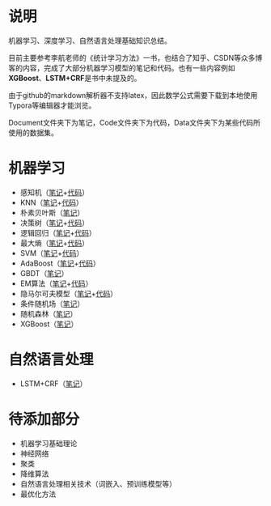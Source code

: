 # 说明

机器学习、深度学习、自然语言处理基础知识总结。

目前主要参考李航老师的《统计学习方法》一书，也结合了知乎、CSDN等众多博客的内容，完成了大部分机器学习模型的笔记和代码。也有一些内容例如**XGBoost**、**LSTM+CRF**是书中未提及的。

由于github的markdown解析器不支持latex，因此数学公式需要下载到本地使用Typora等编辑器才能浏览。

Document文件夹下为笔记，Code文件夹下为代码，Data文件夹下为某些代码所使用的数据集。

# 机器学习

- 感知机（[笔记](Document/感知机.md)+[代码](Code/perceptron.py)）
- KNN（[笔记](Document/KNN.md)+[代码](Code/knn.py)）
- 朴素贝叶斯（[笔记](Document/朴素贝叶斯.md)）
- 决策树（[笔记](Document/决策树.md)+[代码](Code/decision_tree.py)）
- 逻辑回归（[笔记](Document/逻辑回归.md)+[代码](Code/logistic_regression.py)）
- 最大熵（[笔记](Document/最大熵.md)+[代码](Code/max_entropy.py)）
- SVM（[笔记](Document/SVM.md)+[代码](Code/svm.py)）
- AdaBoost（[笔记](Document/AdaBoost.md)+[代码](Code/adaboost.py)）
- GBDT（[笔记](Document/GBDT.md)）
- EM算法（[笔记](Document/EM算法.md)+[代码](Code/em.py)）
- 隐马尔可夫模型（[笔记](Document/隐马尔可夫模型.md)+[代码](Code/hmm.py)）
- 条件随机场（[笔记](Document/CRF.md)）
- 随机森林（[笔记](Document/随机森林.md)）
- XGBoost（[笔记](Document/XGBoost.md)）

# 自然语言处理

- LSTM+CRF（[笔记](Document/LSTM+CRF.md)）


# 待添加部分

- 机器学习基础理论
- 神经网络
- 聚类
- 降维算法
- 自然语言处理相关技术（词嵌入、预训练模型等）
- 最优化方法


